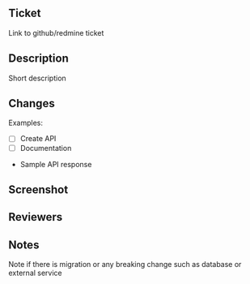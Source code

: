 ## Ticket
Link to github/redmine ticket

## Description
Short description

## Changes
Examples:
- [ ] Create API
- [ ] Documentation
- Sample API response

## Screenshot

## Reviewers

## Notes
Note if there is migration or any breaking change such as database or external service